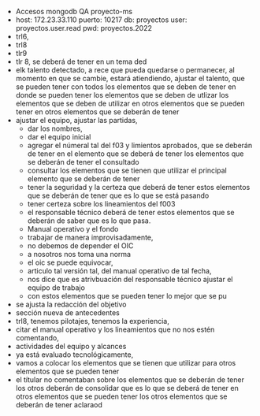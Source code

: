 - Accesos mongodb QA proyecto-ms
- host: 172.23.33.110
  puerto: 10217
  db: proyectos
  user: proyectos.user.read
  pwd: proyectos.2022
- trl6,
- trl8
- tlr9
- tlr 8, se deberá de tener en un tema ded
- elk talento detectado, a rece que pueda quedarse o permanecer, al momento en que se cambie, estará atiendiendo, ajustar el talento, que se pueden tener con todos los elementos que se deben de tener en donde se pueden tener los elementos que se deben de utlizar los elementos que se deben de  utilizar en otros elementos que se pueden tener en otros elementos que se deberán de tener
- ajustar el equipo, ajustar las partidas,
	- dar los nombres,
	- dar el equipo inicial
	- agregar el númeral tal del f03 y limientos aprobados, que se deberán de tener en el elemento que se deberá de tener los elementos que se deberán de tener el consultado
	- consultar los elementos que se tienen que utilizar el principal elemento que se deberán de tener
	- tener la seguridad y la certeza que deberá de tener estos elementos que se deberán de tener que es lo que se está pasando
	- tener certeza sobre los lineamientos del f003
	- el responsable técnico deberá de tener estos elementos que se deberán de saber que es lo que pasa.
	- Manual operativo y el fondo
	- trabajar de manera improvisadamente,
	- no debemos de depender el OIC
	- a nosotros nos toma una norma
	- el oic se puede equivocar,
	- articulo tal versión tal, del manual operativo de tal fecha,
	- nos dice que es atrivbuación del responsable técnico ajustar el equipo de trabajo
	- con estos elementos que se pueden tener lo mejor que se pu
- se ajusta la redacción del objetivo
- sección nueva de antecedentes
- trl8, tenemos pilotajes, tenemos la experiencia,
- citar el manual operativo y los lineamientos que no nos estén comentando,
- actividades del equipo y alcances
- ya está evaluado tecnológicamente,
- vamos a colocar los elementos que se tienen que utilizar para otros elementos que se pueden tener
- el títular no comentaban sobre los elementos que se deberán de tener los otros deberán de consolidar que es lo que se deberá de tener en otros elementos que se pueden tener los otros elementos que se deberán de tener aclaraod